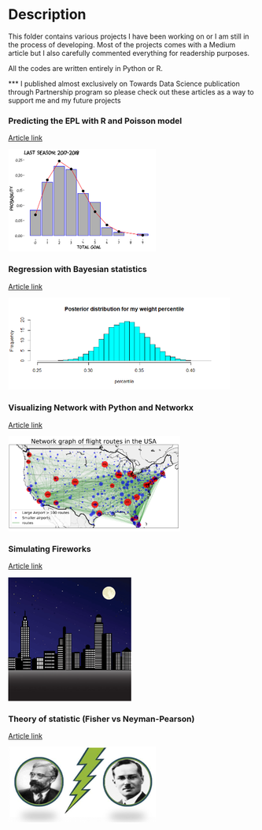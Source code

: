 # Description

This folder contains various projects I have been working on or I am still in the process of developing. Most of the projects comes with a Medium article but I also carefully commented everything for readership purposes.

All the codes are written entirely in Python or R.

*** I published almost exclusively on Towards Data Science publication through Partnership program so please check out these articles as a way to support me and my future projects

### Predicting the EPL with R and Poisson model

[Article link](https://towardsdatascience.com/o-jogo-bonito-predicting-the-premier-league-with-a-random-model-1b02fa3a7e5a)

<img src="/images/epl.png" width = "300"/>


### Regression with Bayesian statistics

[Article link](https://towardsdatascience.com/how-bayesian-statistics-convinced-me-to-hit-the-gym-fa737b0a7ac)

<img src="/images/bayesian.png" width = "450"/>


### Visualizing Network with Python and Networkx

[Article link](https://towardsdatascience.com/catching-that-flight-visualizing-social-network-with-networkx-and-basemap-ce4a0d2eaea6)

<img src = "/images/network.png" width = "350"/>


### Simulating Fireworks

[Article link](https://towardsdatascience.com/having-your-own-fun-how-to-build-your-own-macys-firework-show-with-python-and-tkinter-79cc31631b44)

<img src = "/images/fireworks.gif" width = "250"/>


### Theory of statistic (Fisher vs Neyman-Pearson)

[Article link](https://towardsdatascience.com/what-can-an-octopus-tell-us-about-the-biggest-debate-in-statistical-theory-f017295d781f)

<img src = "/images/paul.png" width = "300"/>
